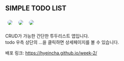 ## SIMPLE TODO LIST

<img style="margin:5px; border: 2px solid white; border-radius: 20px" src="https://img.shields.io/badge/javascript-yellow?style=flat-square&logo=javascript&logoColor=white"/> <img style="margin:5px; border: 2px solid white; border-radius: 20px" src="https://img.shields.io/badge/React-blue?style=flat-square&logo=React&logoColor=white"/> <img style="margin:5px; border: 2px solid white; border-radius: 20px" src="https://img.shields.io/badge/Redux-purple?style=flat-square&logo=Redux&logoColor=white"/>

CRUD가 가능한 간단한 투두리스트 앱입니다. <br>
todo 우측 상단의 ...을 클릭하면 상세페이지를 볼 수 있습니다.

배포 링크: https://hyeincha.github.io/week-2/
